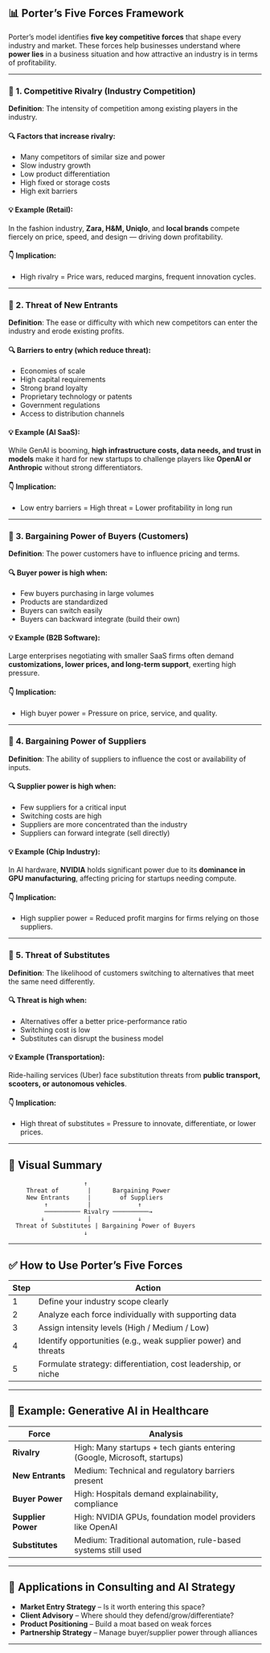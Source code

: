 

## 📊 **Porter’s Five Forces Framework**

Porter’s model identifies **five key competitive forces** that shape every industry and market. These forces help businesses understand where **power lies** in a business situation and how attractive an industry is in terms of profitability.

---

### 🔷 1. **Competitive Rivalry (Industry Competition)**

**Definition**: The intensity of competition among existing players in the industry.

#### 🔍 Factors that increase rivalry:

* Many competitors of similar size and power
* Slow industry growth
* Low product differentiation
* High fixed or storage costs
* High exit barriers

#### 💡 Example (Retail):

In the fashion industry, **Zara, H\&M, Uniqlo**, and **local brands** compete fiercely on price, speed, and design — driving down profitability.

#### 👇 Implication:

* High rivalry = Price wars, reduced margins, frequent innovation cycles.

---

### 🔷 2. **Threat of New Entrants**

**Definition**: The ease or difficulty with which new competitors can enter the industry and erode existing profits.

#### 🔍 Barriers to entry (which reduce threat):

* Economies of scale
* High capital requirements
* Strong brand loyalty
* Proprietary technology or patents
* Government regulations
* Access to distribution channels

#### 💡 Example (AI SaaS):

While GenAI is booming, **high infrastructure costs, data needs, and trust in models** make it hard for new startups to challenge players like **OpenAI or Anthropic** without strong differentiators.

#### 👇 Implication:

* Low entry barriers = High threat = Lower profitability in long run

---

### 🔷 3. **Bargaining Power of Buyers (Customers)**

**Definition**: The power customers have to influence pricing and terms.

#### 🔍 Buyer power is high when:

* Few buyers purchasing in large volumes
* Products are standardized
* Buyers can switch easily
* Buyers can backward integrate (build their own)

#### 💡 Example (B2B Software):

Large enterprises negotiating with smaller SaaS firms often demand **customizations, lower prices, and long-term support**, exerting high pressure.

#### 👇 Implication:

* High buyer power = Pressure on price, service, and quality.

---

### 🔷 4. **Bargaining Power of Suppliers**

**Definition**: The ability of suppliers to influence the cost or availability of inputs.

#### 🔍 Supplier power is high when:

* Few suppliers for a critical input
* Switching costs are high
* Suppliers are more concentrated than the industry
* Suppliers can forward integrate (sell directly)

#### 💡 Example (Chip Industry):

In AI hardware, **NVIDIA** holds significant power due to its **dominance in GPU manufacturing**, affecting pricing for startups needing compute.

#### 👇 Implication:

* High supplier power = Reduced profit margins for firms relying on those suppliers.

---

### 🔷 5. **Threat of Substitutes**

**Definition**: The likelihood of customers switching to alternatives that meet the same need differently.

#### 🔍 Threat is high when:

* Alternatives offer a better price-performance ratio
* Switching cost is low
* Substitutes can disrupt the business model

#### 💡 Example (Transportation):

Ride-hailing services (Uber) face substitution threats from **public transport, scooters, or autonomous vehicles**.

#### 👇 Implication:

* High threat of substitutes = Pressure to innovate, differentiate, or lower prices.

---

## 🧠 Visual Summary

```
                     ↑
     Threat of        |      Bargaining Power
     New Entrants     |        of Suppliers
          ↑           |             ↑
          ────────── Rivalry ──────────→
         ↓            |             ↓
  Threat of Substitutes | Bargaining Power of Buyers
                     ↓
```

---

## ✅ How to Use Porter’s Five Forces

| Step | Action                                                         |
| ---- | -------------------------------------------------------------- |
| 1    | Define your industry scope clearly                             |
| 2    | Analyze each force individually with supporting data           |
| 3    | Assign intensity levels (High / Medium / Low)                  |
| 4    | Identify opportunities (e.g., weak supplier power) and threats |
| 5    | Formulate strategy: differentiation, cost leadership, or niche |

---

## 🔁 Example: Generative AI in Healthcare

| Force              | Analysis                                                                 |
| ------------------ | ------------------------------------------------------------------------ |
| **Rivalry**        | High: Many startups + tech giants entering (Google, Microsoft, startups) |
| **New Entrants**   | Medium: Technical and regulatory barriers present                        |
| **Buyer Power**    | High: Hospitals demand explainability, compliance                        |
| **Supplier Power** | High: NVIDIA GPUs, foundation model providers like OpenAI                |
| **Substitutes**    | Medium: Traditional automation, rule-based systems still used            |

---

## 🔧 Applications in Consulting and AI Strategy

* **Market Entry Strategy** – Is it worth entering this space?
* **Client Advisory** – Where should they defend/grow/differentiate?
* **Product Positioning** – Build a moat based on weak forces
* **Partnership Strategy** – Manage buyer/supplier power through alliances

---


